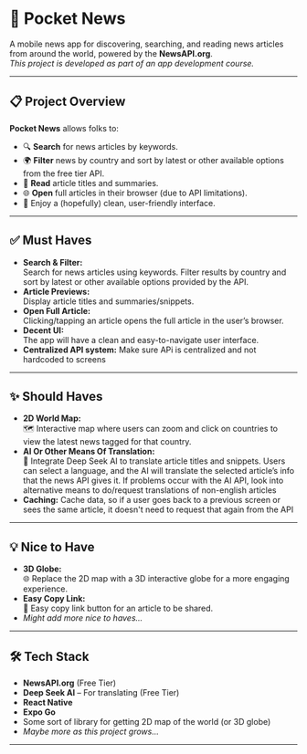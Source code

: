 # 📰 Pocket News

A mobile news app for discovering, searching, and reading news articles from around the world, powered by the **NewsAPI.org**.  
_This project is developed as part of an app development course._

---

## 📋 Project Overview

**Pocket News** allows folks to:

- 🔍 **Search** for news articles by keywords.
- 🌍 **Filter** news by country and sort by latest or other available options from the free tier API.
- 📰 **Read** article titles and summaries.
- 🌐 **Open** full articles in their browser (due to API limitations).
- 🎨 Enjoy a (hopefully) clean, user-friendly interface.

---

## ✅ Must Haves

- **Search & Filter:**  
  Search for news articles using keywords. Filter results by country and sort by latest or other available options provided by the API.
- **Article Previews:**  
  Display article titles and summaries/snippets.
- **Open Full Article:**  
  Clicking/tapping an article opens the full article in the user’s browser.
- **Decent UI:**  
  The app will have a clean and easy-to-navigate user interface.
- **Centralized API system:**
  Make sure APi is centralized and not hardcoded to screens

---

## ✨ Should Haves

- **2D World Map:**  
  🗺️ Interactive map where users can zoom and click on countries to view the latest news tagged for that country.
- **AI Or Other Means Of Translation:**  
  🤖 Integrate Deep Seek AI to translate article titles and snippets. Users can select a language, and the AI will translate the selected article’s info that the news API gives it.
  If problems occur with the AI API, look into alternative means to do/request translations of non-english articles
- **Caching:**
  Cache data, so if a user goes back to a previous screen or sees the same article, it doesn't need to request that again from the API

---

## 💡 Nice to Have

- **3D Globe:**  
  🌐 Replace the 2D map with a 3D interactive globe for a more engaging experience.
- **Easy Copy Link:**  
  🔗 Easy copy link button for an article to be shared.
- _Might add more nice to haves..._

---

## 🛠️ Tech Stack

- **NewsAPI.org** (Free Tier)
- **Deep Seek AI** – For translating (Free Tier)
- **React Native**
- **Expo Go**
- Some sort of library for getting 2D map of the world (or 3D globe)
- _Maybe more as this project grows..._

---
